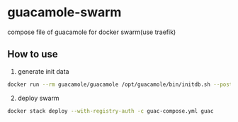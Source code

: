 # guacamole-swarm

compose file of guacamole for docker swarm(use traefik)
## How to use

1. generate init data
```sh
docker run --rm guacamole/guacamole /opt/guacamole/bin/initdb.sh --postgres > guac/initdb.sql
```
2. deploy swarm
```sh
docker stack deploy --with-registry-auth -c guac-compose.yml guac
```
